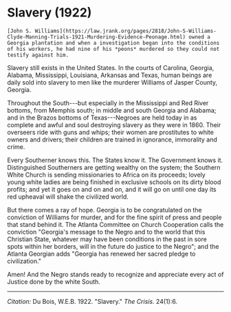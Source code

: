 <!--
title:   Slavery
author:  Du Bois, W.E.B.
journal: The Crisis
year:    1922
volume:  24
issue:   1
pages:   6
-->
# Slavery (1922)

```{margin}
[John S. Williams](https://law.jrank.org/pages/2818/John-S-Williams-Clyde-Manning-Trials-1921-Murdering-Evidence-Peonage.html) owned a Georgia plantation and when a investigation began into the conditions of his workers, he had nine of his *peons* murdered so they could not testify against him. 
```

Slavery still exists in the United States. In the courts of Carolina, Georgia, Alabama, Mississippi, Louisiana, Arkansas and Texas, human beings are daily sold into slavery to men like the murderer Williams of Jasper County, Georgia.

Throughout the South---but especially in the Mississippi and Red River bottoms, from Memphis south; in middle and south Georgia and Ala­bama; and in the Brazos bottoms of Texas---Negroes are held today in as complete and awful and soul destroying slavery as they were in 1860. Their overseers ride with guns and whips; their women are prostitutes to white owners and drivers; their children are trained in ignorance, im­morality and crime.

Every Southerner knows this. The States know it. The Government knows it. Distinguished Southerners are getting wealthy on the system; the Southern White Church is sending missionaries to Africa on its proceeds; lovely young white ladies are being finished in exclusive schools on its dirty blood profits; and yet it goes on and on and on, and it will go on until one day its red upheaval will shake the civilized world.

But there comes a ray of hope. Georgia is to be congratulated on the conviction of Williams for murder, and for the fine spirit of press and people that stand behind it. The Atlanta Committee on Church Cooperation calls the conviction "Georgia's message to the Negro and to the world that this Christian State, whatever may have been conditions in the past in sore spots within her borders, will in the future do justice to the Negro"; and the Atlanta Georgian adds "Georgia has renewed her sacred pledge to civilization."

Amen! And the Negro stands ready to recognize and appreciate every act of Justice done by the white South.

______________
*Citation:* Du Bois, W.E.B. 1922. "Slavery." *The Crisis*. 24(1):6.